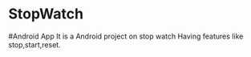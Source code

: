 # StopWatch
#Android App
It is a Android project on stop watch
Having features like stop,start,reset.
